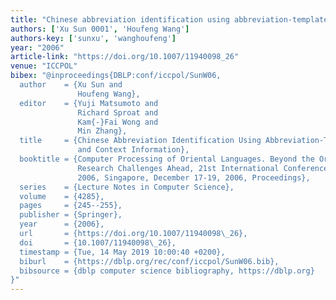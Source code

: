 ```yaml
---
title: "Chinese abbreviation identification using abbreviation-template features and context information"
authors: ['Xu Sun 0001', 'Houfeng Wang']
authors-key: ['sunxu', 'wanghoufeng']
year: "2006"
article-link: "https://doi.org/10.1007/11940098_26"
venue: "ICCPOL"
bibex: "@inproceedings{DBLP:conf/iccpol/SunW06,
  author    = {Xu Sun and
               Houfeng Wang},
  editor    = {Yuji Matsumoto and
               Richard Sproat and
               Kam{-}Fai Wong and
               Min Zhang},
  title     = {Chinese Abbreviation Identification Using Abbreviation-Template Features
               and Context Information},
  booktitle = {Computer Processing of Oriental Languages. Beyond the Orient: The
               Research Challenges Ahead, 21st International Conference, {ICCPOL}
               2006, Singapore, December 17-19, 2006, Proceedings},
  series    = {Lecture Notes in Computer Science},
  volume    = {4285},
  pages     = {245--255},
  publisher = {Springer},
  year      = {2006},
  url       = {https://doi.org/10.1007/11940098\_26},
  doi       = {10.1007/11940098\_26},
  timestamp = {Tue, 14 May 2019 10:00:40 +0200},
  biburl    = {https://dblp.org/rec/conf/iccpol/SunW06.bib},
  bibsource = {dblp computer science bibliography, https://dblp.org}
}"
---
```

